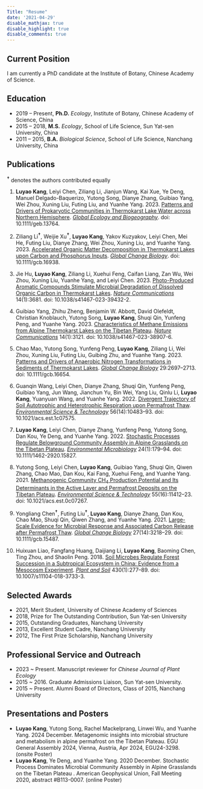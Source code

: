 ```yaml
---
Title: "Resume"
date: '2021-04-29'
disable_mathjax: true
disable_highlight: true
disable_comments: true
---
```

Current Position
---------
I am currently a PhD candidate at the Institute of Botany, Chinese Academy of Science.

Education
---------

*   2019 – Present, **Ph.D.** *Ecology*, Institute of Botany, Chinese Academy of Science, China
*   2015 – 2018, **M.S.** *Ecology*, School of Life Science, Sun Yat-sen University, China 
*   2011 – 2015, **B.A.** *Biological Science*, School of Life Science, Nanchang University, China

    
Publications
------------
<sup><b>†</b></sup> denotes the authors contributed equally

1. <b>Luyao Kang</b>, Leiyi Chen, Ziliang Li, Jianjun Wang, Kai Xue, Ye Deng, Manuel Delgado-Baquerizo, Yutong Song, Dianye Zhang, Guibiao Yang, Wei Zhou, Xuning Liu, Futing Liu, and Yuanhe Yang. 2023. [Patterns and Drivers of Prokaryotic Communities in Thermokarst Lake Water across Northern Hemisphere](https://onlinelibrary.wiley.com/doi/abs/10.1111/geb.13764). <u><i>Global Ecology and Biogeography</i></u>. doi: 10.1111/geb.13764.

2. Ziliang Li<sup><b>†</b></sup>, Weijie Xu<sup><b>†</b></sup>, <b>Luyao Kang</b>, Yakov Kuzyakov, Leiyi Chen, Mei He, Futing Liu, Dianye Zhang, Wei Zhou, Xuning Liu, and Yuanhe Yang. 2023. [Accelerated Organic Matter Decomposition in Thermokarst Lakes upon Carbon and Phosphorus Inputs](https://onlinelibrary.wiley.com/doi/abs/10.1111/gcb.16938). <u><i>Global Change Biology</i></u>. doi: 10.1111/gcb.16938.

3. Jie Hu, <b>Luyao Kang</b>, Ziliang Li, Xuehui Feng, Caifan Liang, Zan Wu, Wei Zhou, Xuning Liu, Yuanhe Yang, and Leiyi Chen. 2023. [Photo-Produced Aromatic Compounds Stimulate Microbial Degradation of Dissolved Organic Carbon in Thermokarst Lakes](https://www.nature.com/articles/s41467-023-39432-2). <u><i>Nature Communications</i></u> 14(1):3681. doi: 10.1038/s41467-023-39432-2.

4. Guibiao Yang, Zhihu Zheng, Benjamin W. Abbott, David Olefeldt, Christian Knoblauch, Yutong Song, <b>Luyao Kang</b>, Shuqi Qin, Yunfeng Peng, and Yuanhe Yang. 2023. [Characteristics of Methane Emissions from Alpine Thermokarst Lakes on the Tibetan Plateau](https://www.nature.com/articles/s41467-023-38907-6). <u><i>Nature Communications</i></u> 14(1):3121. doi: 10.1038/s41467-023-38907-6.

5. Chao Mao, Yutong Song, Yunfeng Peng, <b>Luyao Kang</b>, Ziliang Li, Wei Zhou, Xuning Liu, Futing Liu, Guibing Zhu, and Yuanhe Yang. 2023. [Patterns and Drivers of Anaerobic Nitrogen Transformations in Sediments of Thermokarst Lakes](https://onlinelibrary.wiley.com/doi/abs/10.1111/gcb.16654). <u><i>Global Change Biology</i></u> 29:2697–2713. doi: 10.1111/gcb.16654.

6. Guanqin Wang, Leiyi Chen, Dianye Zhang, Shuqi Qin, Yunfeng Peng, Guibiao Yang, Jun Wang, Jianchun Yu, Bin Wei, Yang Liu, Qinlu Li, <b>Luyao Kang</b>, Yuanyuan Wang, and Yuanhe Yang. 2022. [Divergent Trajectory of Soil Autotrophic and Heterotrophic Respiration upon Permafrost Thaw](https://doi.org/10.1021/acs.est.1c07575). <u><i>Environmental Science & Technology</i></u> 56(14):10483–93. doi: 10.1021/acs.est.1c07575.

7. <b>Luyao Kang</b>, Leiyi Chen, Dianye Zhang, Yunfeng Peng, Yutong Song, Dan Kou, Ye Deng, and Yuanhe Yang. 2022. [Stochastic Processes Regulate Belowground Community Assembly in Alpine Grasslands on the Tibetan Plateau](https://onlinelibrary.wiley.com/doi/abs/10.1111/1462-2920.15827). <u><i>Environmental Microbiology</i></u> 24(1):179–94. doi: 10.1111/1462-2920.15827.

8. Yutong Song, Leiyi Chen, <b>Luyao Kang</b>, Guibiao Yang, Shuqi Qin, Qiwen Zhang, Chao Mao, Dan Kou, Kai Fang, Xuehui Feng, and Yuanhe Yang. 2021. [Methanogenic Community CH<sub>4</sub> Production Potential and Its Determinants in the Active Layer and Permafrost Deposits on the Tibetan Plateau](https://doi.org/10.1021/acs.est.0c07267). <u><i>Environmental Science & Technology</i></u> 55(16):11412–23. doi: 10.1021/acs.est.0c07267.

9. Yongliang Chen<sup><b>†</b></sup>, Futing Liu<sup><b>†</b></sup>, <b>Luyao Kang</b>, Dianye Zhang, Dan Kou, Chao Mao, Shuqi Qin, Qiwen Zhang, and Yuanhe Yang. 2021. [Large-Scale Evidence for Microbial Response and Associated Carbon Release after Permafrost Thaw](https://onlinelibrary.wiley.com/doi/abs/10.1111/gcb.15487). <u><i>Global Change Biology</i></u> 27(14):3218–29. doi: 10.1111/gcb.15487.

10. Huixuan Liao, Fangfang Huang, Daijiang Li, <b>Luyao Kang</b>, Baoming Chen, Ting Zhou, and Shaolin Peng. 2018. [Soil Microbes Regulate Forest Succession in a Subtropical Ecosystem in China: Evidence from a Mesocosm Experiment](https://doi.org/10.1007/s11104-018-3733-3). <u><i>Plant and Soil</i></u> 430(1):277–89. doi: 10.1007/s11104-018-3733-3.

    
Selected Awards
--------------------------

*   2021, Merit Student, University of Chinese Academy of Sciences
*   2018, Prize for The Outstanding Contribution, Sun Yat-sen University
*   2015, Outstanding Graduates, Nanchang University
*   2013, Excellent Student Cadre, Nanchang University
*   2012, The First Prize Scholarship, Nanchang University 

    
Professional Service and Outreach
---------------------------------

*   2023 ~ Present. Manuscript reviewer for *Chinese Journal of Plant Ecology* 
*   2015 ~ 2016. Graduate Admissions Liaison, Sun Yat-sen University.
*   2015 ~ Present. Alumni Board of Directors, Class of 2015, Nanchang University

    
Presentations and Posters
---------------------------------
*	<b>Luyao Kang</b>, Yutong Song, Rachel Mackelprang, Linwei Wu, and Yuanhe Yang. 2024 December. Metagenomic insights into microbial structure and metabolism in alpine permafrost on the Tibetan Plateau. EGU General Assembly 2024, Vienna, Austria, Apr 2024, EGU24-3298. (onsite Poster)
*	<b>Luyao Kang</b>, Ye Deng, and Yuanhe Yang. 2020 December. Stochastic Process Dominates Microbial Community Assembly in Alpine Grasslands on the Tibetan Plateau . American Geophysical Union, Fall Meeting 2020, abstract #B113-0007. (online Poster)
